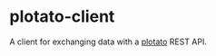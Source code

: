 plotato-client
==============

A client for exchanging data with a [plotato](https://github.com/jpihl/plotato) REST API.